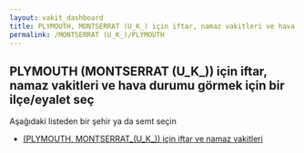 ```yaml
---
layout: vakit_dashboard
title: PLYMOUTH, MONTSERRAT (U_K_) için iftar, namaz vakitleri ve hava durumu - ilçe/eyalet seç
permalink: /MONTSERRAT (U_K_)/PLYMOUTH
---
```


## PLYMOUTH (MONTSERRAT (U_K_)) için iftar, namaz vakitleri ve hava durumu  görmek için bir ilçe/eyalet seç

Aşağıdaki listeden bir şehir ya da semt seçin

* [ (PLYMOUTH, MONTSERRAT_(U_K_)) için iftar ve namaz vakitleri](/MONTSERRAT_(U_K_)/PLYMOUTH/)

<script type="text/javascript">
  var GLOBAL_COUNTRY = 'MONTSERRAT (U_K_)';
  var GLOBAL_CITY = 'PLYMOUTH';
  var GLOBAL_STATE = 'PLYMOUTH';
</script>
